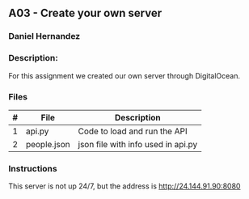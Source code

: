 ## A03 - Create your own server
### Daniel Hernandez
### Description:

For this assignment we created our own server through DigitalOcean.

### Files

|   #   | File     | Description                      |
| :---: | -------- | -------------------------------- |
|   1   | api.py | Code to load and run the API |
|   2   | people.json | json file with info used in api.py |


### Instructions

This server is not up 24/7, but the address is http://24.144.91.90:8080
